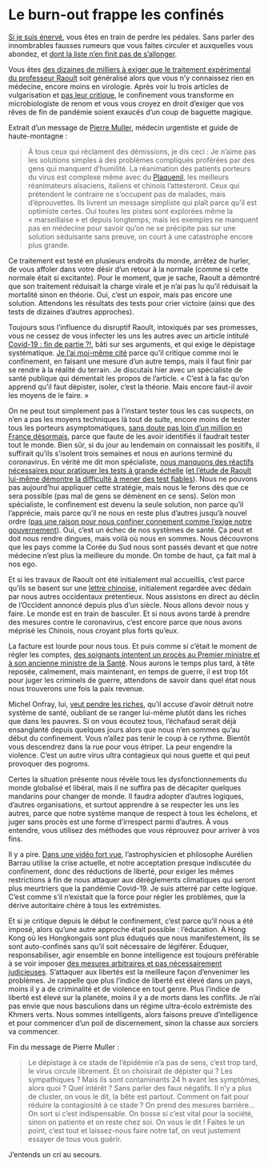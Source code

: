 # Le burn-out frappe les confinés

[Si je suis énervé](https://tcrouzet.com/2020/03/22/journal-dun-confine-enerve/), vous êtes en train de perdre les pédales. Sans parler des innombrables fausses rumeurs que vous faites circuler et auxquelles vous abondez, et [dont la liste n’en finit pas de s’allonger](https://www.hoaxbuster.com/covid19).<span id="more-53692"></span>

Vous êtes [des dizaines de milliers à exiger que le traitement expérimental du professeur Raoult](https://www.change.org/p/emmanuel-macron-covid19-ecoutons-le-dr-didier-raoult-depistage-et-traitement-a-la-chroloquine?use_react=false) soit généralisé alors que vous n’y connaissez rien en médecine, encore moins en virologie. Après voir lu trois articles de vulgarisation et [pas leur critique](http://curiologie.fr/2020/03/chloroquine/), le confinement vous transforme en microbiologiste de renom et vous vous croyez en droit d’exiger que vos rêves de fin de pandémie soient exaucés d’un coup de baguette magique.

Extrait d’un message de [Pierre Muller](http://yannick.michelat.free.fr/itv26.htm), médecin urgentiste et guide de haute-montagne :

> À tous ceux qui réclament des démissions, je dis ceci : Je n’aime pas les solutions simples à des problèmes compliqués proférées par des gens qui manquent d’humilité. La réanimation des patients porteurs du virus est complexe même avec du [Plaquenil](https://fr.wikipedia.org/wiki/Hydroxychloroquine), les meilleurs réanimateurs alsaciens, italiens et chinois l’attesteront. Ceux qui prétendent le contraire ne s’occupent pas de malades, mais d’éprouvettes. Ils livrent un message simpliste qui plaît parce qu’il est optimiste certes. Oui toutes les pistes sont explorées même la « marseillaise » et depuis longtemps, mais les exemples ne manquent pas en médecine pour savoir qu’on ne se précipite pas sur une solution séduisante sans preuve, on court à une catastrophe encore plus grande.

Ce traitement est testé en plusieurs endroits du monde, arrêtez de hurler, de vous affoler dans votre désir d’un retour à la normale (comme si cette normale était si excitante). Pour le moment, que je sache, Raoult a démontré que son traitement réduisait la charge virale et je n’ai pas lu qu’il réduisait la mortalité sinon en théorie. Oui, c’est un espoir, mais pas encore une solution. Attendons les résultats des tests pour crier victoire (ainsi que des tests de dizaines d’autres approches).

Toujours sous l’influence du disruptif Raoult, intoxiqués par ses promesses, vous ne cessez de vous infecter les uns les autres avec un article intitulé [Covid-19 : fin de partie ?!](http://jdmichel.blog.tdg.ch/archive/2020/03/18/covid-19-fin-de-partie-305096.html), bâti sur ses arguments, et qui exige le dépistage systématique. [Je l’ai moi-même cité](https://tcrouzet.com/2020/03/20/macron-me-transforme-en-bombe-virale/) parce qu’il critique comme moi le confinement, en faisant une mesure d’un autre temps, mais il faut finir par se rendre à la réalité du terrain. Je discutais hier avec un spécialiste de santé publique qui démentait les propos de l’article. « C’est à la fac qu’on apprend qu’il faut dépister, isoler, c’est la théorie. Mais encore faut-il avoir les moyens de le faire. »

On ne peut tout simplement pas à l’instant tester tous les cas suspects, on n’en a pas les moyens techniques là tout de suite, encore moins de tester tous les porteurs asymptomatiques, [sans doute pas loin d’un million en France désormais](https://tcrouzet.com/2020/03/18/les-stats-me-soignent-du-coronavirus/), parce que faute de les avoir identifiés il faudrait tester tout le monde. Bien sûr, si du jour au lendemain on connaissait les positifs, il suffirait qu’ils s’isolent trois semaines et nous en aurions terminé du coronavirus. En vérité me dit mon spécialiste, [nous manquons des réactifs nécessaires pour pratiquer les tests à grande échelle](https://www.lesechos.fr/economie-france/social/coronavirus-la-france-tente-de-modifier-sa-strategie-de-depistage-1188099) ([et l’étude de Raoult lui-même démontre la difficulté à mener des test fiables](http://curiologie.fr/2020/03/chloroquine/)). Nous ne pouvons pas aujourd’hui appliquer cette stratégie, mais nous le ferons dès que ce sera possible (pas mal de gens se démènent en ce sens). Selon mon spécialiste, le confinement est devenu la seule solution, non parce qu’il l’apprécie, mais parce qu’il ne nous en reste plus d’autres jusqu’à nouvel ordre ([pas une raison pour nous confiner connement comme l’exige notre gouvernement](https://tcrouzet.com/2020/03/21/france-et-tchernobyl-meme-combat/)). Oui, c’est un échec de nos systèmes de santé. Ça peut et doit nous rendre dingues, mais voilà où nous en sommes. Nous découvrons que les pays comme la Corée du Sud nous sont passés devant et que notre médecine n’est plus la meilleure du monde. On tombe de haut, ça fait mal à nos ego.

Et si les travaux de Raoult ont été initialement mal accueillis, c’est parce qu’ils se basent sur une [lettre chinoise](https://www.jstage.jst.go.jp/article/bst/advpub/0/advpub_2020.01047/_pdf/-char/en), initialement regardée avec dédain par nous autres occidentaux prétentieux. Nous assistons en direct au déclin de l’Occident annoncé depuis plus d’un siècle. Nous allons devoir nous y faire. Le monde est en train de basculer. Et si nous avons tardé à prendre des mesures contre le coronavirus, c’est encore parce que nous avons méprisé les Chinois, nous croyant plus forts qu’eux.

La facture est lourde pour nous tous. Et puis comme si c’était le moment de régler les comptes, [des soignants intentent un procès au Premier ministre et à son ancienne ministre de la Santé](https://www.lefigaro.fr/actualite-france/coronavirus-une-plainte-contre-edouard-philippe-et-agnes-buzyn-a-ete-deposee-20200321). Nous aurons le temps plus tard, à tête reposée, calmement, mais maintenant, en temps de guerre, il est trop tôt pour juger les criminels de guerre, attendons de savoir dans quel état nous nous trouverons une fois la paix revenue.

Michel Onfray, lui, [veut pendre les riches](https://www.facebook.com/groups/michel.onfray.actualites/permalink/2993920910651087/?__tn__=K-R), qu’il accuse d’avoir détruit notre système de santé, oubliant de se ranger lui-même plutôt dans les riches que dans les pauvres. Si on vous écoutez tous, l’échafaud serait déjà ensanglanté depuis quelques jours alors que nous n’en sommes qu’au début du confinement. Vous n’allez pas tenir le coup à ce rythme. Bientôt vous descendrez dans la rue pour vous étriper. La peur engendre la violence. C’est un autre virus ultra contagieux qui nous guette et qui peut provoquer des pogroms.

Certes la situation présente nous révèle tous les dysfonctionnements du monde globalisé et libéral, mais il ne suffira pas de décapiter quelques mandarins pour changer de monde. Il faudra adopter d’autres logiques, d’autres organisations, et surtout apprendre à se respecter les uns les autres, parce que notre système manque de respect à tous les échelons, et juger sans procès est une forme d’irrespect parmi d’autres. À vous entendre, vous utilisez des méthodes que vous réprouvez pour arriver à vos fins.

Il y a pire. [Dans une vidéo fort vue](https://www.youtube.com/watch?v=mr9IEab49eY&feature=youtu.be&t=1635s), l’astrophysicien et philosophe Aurélien Barrau utilise la crise actuelle, et notre acceptation presque indiscutée du confinement, donc des réductions de liberté, pour exiger les mêmes restrictions à fin de nous attaquer aux dérèglements climatiques qui seront plus meurtriers que la pandémie Covid-19. Je suis atterré par cette logique. C’est comme s’il n’existait que la force pour régler les problèmes, que la dérive autoritaire chère à tous les extrémistes.

Et si je critique depuis le début le confinement, c’est parce qu’il nous a été imposé, alors qu’une autre approche était possible : l’éducation. À Hong Kong où les Hongkongais sont plus éduqués que nous manifestement, ils se sont auto-confinés sans qu’il soit nécessaire de légiférer. Éduquer, responsabiliser, agir ensemble en bonne intelligence est toujours préférable à se voir imposer [des mesures arbitraires et pas nécessairement judicieuses](https://tcrouzet.com/2020/03/21/france-et-tchernobyl-meme-combat/). S’attaquer aux libertés est la meilleure façon d’envenimer les problèmes. Je rappelle que plus l’indice de liberté est élevé dans un pays, moins il y a de criminalité et de violence en tout genre. Plus l’indice de liberté est élevé sur la planète, moins il y a de morts dans les conflits. Je n’ai pas envie que nous basculions dans un régime ultra-écolo extrémiste des Khmers verts. Nous sommes intelligents, alors faisons preuve d’intelligence et pour commencer d’un poil de discernement, sinon la chasse aux sorciers va commencer.

Fin du message de Pierre Muller :

> Le dépistage à ce stade de l’épidémie n’a pas de sens, c’est trop tard, le virus circule librement. Et on choisirait de dépister qui ? Les sympathiques ? Mais ils sont contaminants 24 h avant les symptômes, alors quoi ? Quel intérêt ? Sans parler des faux négatifs. Il n’y a plus de cluster, on vous le dit, la bête est partout. Comment on fait pour réduire la contagiosité à ce stade ? On prend des mesures barrière… On sort si c’est indispensable. On bosse si c’est vital pour la société, sinon on patiente et on reste chez soi. On vous le dit ! Faites le un point, c’est tout et laissez-nous faire notre taf, on veut justement essayer de tous vous guérir.

J’entends un cri au secours.